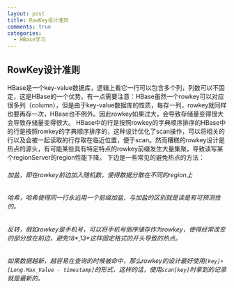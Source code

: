 ```yaml
---
layout: post
title: RowKey设计准则
comments: true
categories:
  - HBase学习
---
```

## RowKey设计准则
HBase是一个key-value数据库，逻辑上看它一行可以包含多个列，列数可以不固定，这是HBase的一个优势。有一点需要注意：HBase虽然一个rowkey可以对应很多列（column），但是由于key-value数据库的性质，每存一列，rowkey就同样也要再存一次，HBase也不例外。因此rowkey如果过大，会导致存储量变得很大会导致存储量变得很大。
HBase中的行是按照rowkey的字典顺序排序的HBase中的行是按照rowkey的字典顺序排序的，这种设计优化了scan操作，可以将相关的行以及会被一起读取的行存取在临近位置，便于scan。然而糟糕的rowkey设计是热点的源头，有可能某些具有特定特点的rowkey前缀发生大量集聚，导致读写某个regionServer的region性能下降。
下边是一些常见的避免热点的方法：
###### 加盐，即在rowkey前边加入随机数，使得数据分散在不同的region上
###### 哈希，哈希使得同一行永远用一个前缀加盐，与加盐的区别就是读是有可预测性的。
###### 反转，假如rowkey是手机号，可以将手机号倒序储存作为rowkey，使得经常改变的部分放在前边，避免18*,13*这样固定格式的开头导致的热点。
###### 如果数据越新，越容易在查询的时候被命中，那么rowkey的设计最好使用`[key]+[Long.Max_Value - timestamp]`的形式，这样的话，使用`scan[key]`时拿到的记录就是最新的。